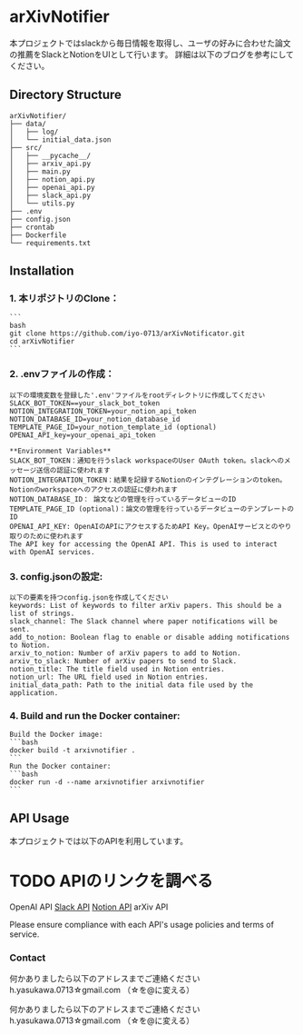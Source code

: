 # arXivNotifier

本プロジェクトではslackから毎日情報を取得し、ユーザの好みに合わせた論文の推薦をSlackとNotionをUIとして行います。
詳細は以下のブログを参考にしてください。

## Directory Structure
```
arXivNotifier/
├── data/
│   ├── log/
│   └── initial_data.json
├── src/
│   ├── __pycache__/
│   ├── arxiv_api.py
│   ├── main.py
│   ├── notion_api.py
│   ├── openai_api.py
│   ├── slack_api.py
│   └── utils.py
├── .env
├── config.json
├── crontab
├── Dockerfile
└── requirements.txt
```

## Installation
### 1. **本リポジトリのClone：**
    ```
    bash
    git clone https://github.com/iyo-0713/arXivNotificator.git
    cd arXivNotifier
    ```
### 2. **.envファイルの作成：**
    以下の環境変数を登録した'.env'ファイルをrootディレクトリに作成してください
    SLACK_BOT_TOKEN==your_slack_bot_token
    NOTION_INTEGRATION_TOKEN=your_notion_api_token
    NOTION_DATABASE_ID=your_notion_database_id
    TEMPLATE_PAGE_ID=your_notion_template_id (optional)
    OPENAI_API_key=your_openai_api_token

    **Environment Variables**
    SLACK_BOT_TOKEN：通知を行うslack workspaceのUser OAuth token。slackへのメッセージ送信の認証に使われます
    NOTION_INTEGRATION_TOKEN：結果を記録するNotionのインテグレーションのtoken。Notionのworkspaceへのアクセスの認証に使われます
    NOTION_DATABASE_ID： 論文などの管理を行っているデータビューのID
    TEMPLATE_PAGE_ID (optional)：論文の管理を行っているデータビューのテンプレートのID
    OPENAI_API_KEY: OpenAIのAPIにアクセスするためAPI Key。OpenAIサービスとのやり取りのために使われます
    The API key for accessing the OpenAI API. This is used to interact with OpenAI services.

### 3. **config.jsonの設定:**
    以下の要素を持つconfig.jsonを作成してください
    keywords: List of keywords to filter arXiv papers. This should be a list of strings.
    slack_channel: The Slack channel where paper notifications will be sent.
    add_to_notion: Boolean flag to enable or disable adding notifications to Notion.
    arxiv_to_notion: Number of arXiv papers to add to Notion.
    arxiv_to_slack: Number of arXiv papers to send to Slack.
    notion_title: The title field used in Notion entries.
    notion_url: The URL field used in Notion entries.
    initial_data_path: Path to the initial data file used by the application.

### 4. **Build and run the Docker container:**
    Build the Docker image:
    ```bash
    docker build -t arxivnotifier .
    ```
    Run the Docker container:
    ```bash
    docker run -d --name arxivnotifier arxivnotifier
    ```

## API Usage
本プロジェクトでは以下のAPIを利用しています。

# TODO APIのリンクを調べる

OpenAI API
[Slack API](https://api.slack.com/lang/ja-jp)
[Notion API](https://developers.notion.com/)
arXiv API

Please ensure compliance with each API's usage policies and terms of service.

### Contact

何かありましたら以下のアドレスまでご連絡ください
h.yasukawa.0713☆gmail.com
（☆を@に変える）











何かありましたら以下のアドレスまでご連絡ください
h.yasukawa.0713☆gmail.com
（☆を@に変える）
